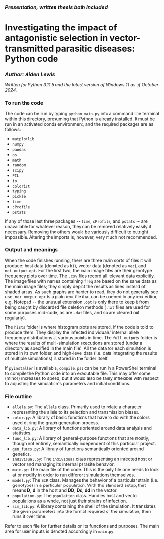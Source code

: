 ### *Presentation, written thesis both included*

# Investigating the impact of antagonistic selection in vector-transmitted parasitic diseases: Python code
### *Author: Aiden Lewis*
*Written for Python 3.11.5 and the latest version of Windows 11 as of October 2024.*

### To run the code
The code can be run by typing `python main.py` into a command line terminal within this directory, presuming that Python is already installed. It must be run in an activated conda environment, and the required packages are as follows:
- `matplotlib`
- `numpy`
- `pandas`
- `os`
- `math`
- `random`
- `scipy`
- `PIL`
- `io`
- `colorist`
- `typing`
- `pickle`
- `time`
- `cProfile`
- `pstats`

If any of those last three packages -- `time`, `cProfile`, and `pstats` -- are unavailable for whatever reason, they can be removed relatively easily if necessary. Removing the others would be variously difficult to outright impossible. Altering the imports is, however, very much not recommended.

### Output and meanings
When the code finishes running, there are three main sorts of files it will produce: host data (denoted as `h1`), vector data (denoted as `vec`), and `net_output.opt`. For the first two, the main image files are their genotype frequency plots over time. The `.csv` files record all relevant data explicitly. The image files with names containing `freq` are based on the same data as the main image files; they simply depict the results as lines instead of shaded areas. As such graphs are harder to read, they do not generally see use. `net_output.opt` is a plain text file that can be opened in any text editor, e.g. Notepad -- the unusual extension `.opt` is only there to keep it from being caught by discarded file deletion methods (`.txt` files are used for some purposes mid-code, as are `.dat` files, and so are cleared out regularly).

The `hists` folder is where histogram plots are stored, if the code is told to produce them. They display the infected individuals' internal allele frequency distributions at various points in time. The `full_outputs` folder is where the results of multi-simulation executions are stored (under a directory as specified in the main file). All the data for each simulation is stored in its own folder, and high-level data (i.e. data integrating the results of multiple simulations) is stored in the folder itself.

If `pyinstaller` is available, `compile.ps1` can be run in a PowerShell terminal to compile the Python code into an executable file. This may offer some (minor) increases to speed, but it would also be fairly inflexible with respect to adjusting the simulation's parameters and initial conditions.

### File outline
- `allele.py`: The `allele` class. Primarily used to relate a character representing the allele to its selection and transmission biases.
- `color.py`: A library of basic functions that have to do with the colors used during the graph generation process.
- `data_lib.py`: A library of functions oriented around data analysis and statistics.
- `func_lib.py`: A library of general-purpose functions that are mostly, though not entirely, semantically independent of this particular project.
- `gen_funcs.py`: A library of functions semantically oriented around genetics.
- `individual.py`: The `individual` class representing an infected host or vector and managing its internal parasite behavior.
- `main.py`: The main file of the code. This is the only file one needs to look at or modify in order to run different simulations themselves.
- `model.py`: The `SIR` class. Manages the behavior of a particular strain (i.e. genotype) in a particular population. With the standard setup, that means **D**, **d** in the host and **DD**, **Dd**, **dd** in the vector.
- `population.py`: The `population` class. Handles host and vector populations as a whole, not just their strains of infection.
- `sim_lib.py`: A library containing the shell of the simulation. It translates the given parameters into the format required of the simulation, then runs it over time.

Refer to each file for further details on its functions and purposes. The main area for user inputs is denoted accordingly in `main.py`.
